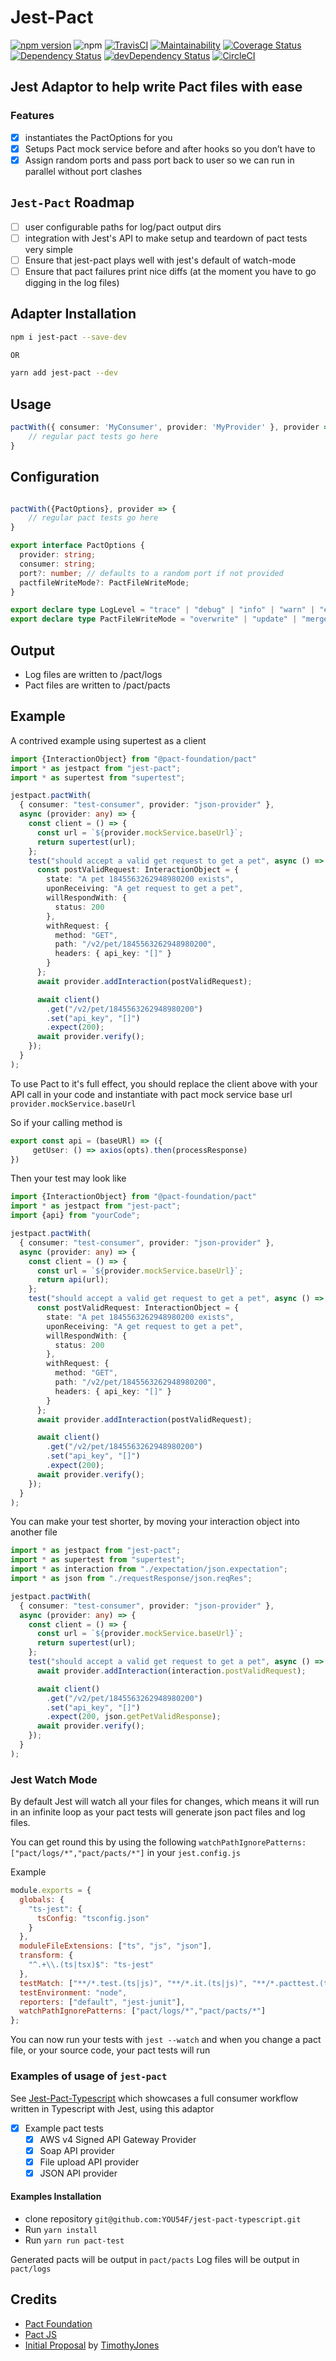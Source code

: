 # Jest-Pact

[![npm version](https://badge.fury.io/js/jest-pact.svg)](https://badge.fury.io/js/jest-pact)
![npm](https://img.shields.io/npm/dm/jest-pact.svg)
[![TravisCI](https://travis-ci.org/YOU54F/jest-pact.svg?branch=master)](https://travis-ci.org/YOU54F/jest-pact)
[![Maintainability](https://api.codeclimate.com/v1/badges/4ad6c94892c6704253ca/maintainability)](https://codeclimate.com/github/YOU54F/jest-pact/maintainability)
[![Coverage Status](https://coveralls.io/repos/github/YOU54F/jest-pact/badge.svg)](https://coveralls.io/github/YOU54F/jest-pact)
[![Dependency Status](https://img.shields.io/david/you54f/jest-pact.svg?style=flat-square)](https://david-dm.org/you54f/jest-pact)
[![devDependency Status](https://img.shields.io/david/dev/you54f/jest-pact.svg?style=flat-square)](https://david-dm.org/you54f/jest-pact#info=devDependencies)
[![CircleCI](https://circleci.com/gh/YOU54F/jest-pact.svg?style=svg)](https://circleci.com/gh/YOU54F/jest-pact)


## Jest Adaptor to help write Pact files with ease

### Features

- [x] instantiates the PactOptions for you
- [x] Setups Pact mock service before and after hooks so you don’t have to
- [x] Assign random ports and pass port back to user so we can run in parallel without port clashes

## `Jest-Pact` Roadmap

- [ ] user configurable paths for log/pact output dirs
- [ ] integration with Jest's API to make setup and teardown of pact tests very simple
- [ ] Ensure that jest-pact plays well with jest's default of watch-mode
- [ ] Ensure that pact failures print nice diffs (at the moment you have to go digging in the log files)

## Adapter Installation

```sh
npm i jest-pact --save-dev

OR

yarn add jest-pact --dev
```

## Usage

```ts
pactWith({ consumer: 'MyConsumer', provider: 'MyProvider' }, provider => {
    // regular pact tests go here
}
```

## Configuration

```ts

pactWith({PactOptions}, provider => {
    // regular pact tests go here
}

export interface PactOptions {
  provider: string;
  consumer: string;
  port?: number; // defaults to a random port if not provided
  pactfileWriteMode?: PactFileWriteMode;
}

export declare type LogLevel = "trace" | "debug" | "info" | "warn" | "error" | "fatal";
export declare type PactFileWriteMode = "overwrite" | "update" | "merge";

```

## Output

- Log files are written to /pact/logs
- Pact files are written to /pact/pacts

## Example

A contrived example using supertest as a client

```ts
import {InteractionObject} from "@pact-foundation/pact"
import * as jestpact from "jest-pact";
import * as supertest from "supertest";

jestpact.pactWith(
  { consumer: "test-consumer", provider: "json-provider" },
  async (provider: any) => {
    const client = () => {
      const url = `${provider.mockService.baseUrl}`;
      return supertest(url);
    };
    test("should accept a valid get request to get a pet", async () => {
      const postValidRequest: InteractionObject = {
        state: "A pet 1845563262948980200 exists",
        uponReceiving: "A get request to get a pet",
        willRespondWith: {
          status: 200
        },
        withRequest: {
          method: "GET",
          path: "/v2/pet/1845563262948980200",
          headers: { api_key: "[]" }
        }
      };
      await provider.addInteraction(postValidRequest);

      await client()
        .get("/v2/pet/1845563262948980200")
        .set("api_key", "[]")
        .expect(200);
      await provider.verify();
    });
  }
);

```

To use Pact to it's full effect, you should replace the client above with your API call in your code and instantiate with pact mock service base url `provider.mockService.baseUrl`

So if your calling method is

```ts
export const api = (baseURl) => ({ 
     getUser: () => axios(opts).then(processResponse) 
})
```

Then your test may look like

```ts
import {InteractionObject} from "@pact-foundation/pact"
import * as jestpact from "jest-pact";
import {api} from "yourCode";

jestpact.pactWith(
  { consumer: "test-consumer", provider: "json-provider" },
  async (provider: any) => {
    const client = () => {
      const url = `${provider.mockService.baseUrl}`;
      return api(url);
    };
    test("should accept a valid get request to get a pet", async () => {
      const postValidRequest: InteractionObject = {
        state: "A pet 1845563262948980200 exists",
        uponReceiving: "A get request to get a pet",
        willRespondWith: {
          status: 200
        },
        withRequest: {
          method: "GET",
          path: "/v2/pet/1845563262948980200",
          headers: { api_key: "[]" }
        }
      };
      await provider.addInteraction(postValidRequest);

      await client()
        .get("/v2/pet/1845563262948980200")
        .set("api_key", "[]")
        .expect(200);
      await provider.verify();
    });
  }
);

```

You can make your test shorter, by moving your interaction object into another file

```ts
import * as jestpact from "jest-pact";
import * as supertest from "supertest";
import * as interaction from "./expectation/json.expectation";
import * as json from "./requestResponse/json.reqRes";

jestpact.pactWith(
  { consumer: "test-consumer", provider: "json-provider" },
  async (provider: any) => {
    const client = () => {
      const url = `${provider.mockService.baseUrl}`;
      return supertest(url);
    };
    test("should accept a valid get request to get a pet", async () => {
      await provider.addInteraction(interaction.postValidRequest);

      await client()
        .get("/v2/pet/1845563262948980200")
        .set("api_key", "[]")
        .expect(200, json.getPetValidResponse);
      await provider.verify();
    });
  }
);

```

### Jest Watch Mode

By default Jest will watch all your files for changes, which means it will run in an infinite loop as your pact tests will generate json pact files and log files.

You can get round this by using the following `watchPathIgnorePatterns: ["pact/logs/*","pact/pacts/*"]` in your `jest.config.js` 

Example

```js
module.exports = {
  globals: {
    "ts-jest": {
      tsConfig: "tsconfig.json"
    }
  },
  moduleFileExtensions: ["ts", "js", "json"],
  transform: {
    "^.+\\.(ts|tsx)$": "ts-jest"
  },
  testMatch: ["**/*.test.(ts|js)", "**/*.it.(ts|js)", "**/*.pacttest.(ts|js)"],
  testEnvironment: "node",
  reporters: ["default", "jest-junit"],
  watchPathIgnorePatterns: ["pact/logs/*","pact/pacts/*"]
};
```

You can now run your tests with `jest --watch` and when you change a pact file, or your source code, your pact tests will run

### Examples of usage of `jest-pact`

See [Jest-Pact-Typescript](https://github.com/YOU54F/jest-pact-typescript) which showcases a full consumer workflow written in Typescript with Jest, using this adaptor

- [x] Example pact tests
  - [x] AWS v4 Signed API Gateway Provider
  - [x] Soap API provider
  - [x] File upload API provider
  - [x] JSON API provider

#### Examples Installation

- clone repository `git@github.com:YOU54F/jest-pact-typescript.git`
- Run `yarn install`
- Run `yarn run pact-test`

Generated pacts will be output in `pact/pacts`
Log files will be output in `pact/logs`

## Credits

- [Pact Foundation](https://github.com/pact-foundation)
- [Pact JS](https://github.com/pact-foundation/pact-js)
- [Initial Proposal](https://github.com/pact-foundation/pact-js/issues/215#issuecomment-437237669) by [TimothyJones](https://github.com/TimothyJones)
